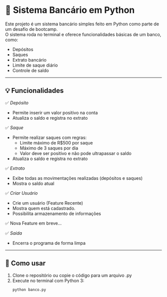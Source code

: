 # 🏦 Sistema Bancário em Python

Este projeto é um sistema bancário simples feito em Python como parte de um desafio de bootcamp.  
O sistema roda no terminal e oferece funcionalidades básicas de um banco, como:

- Depósitos
- Saques
- Extrato bancário
- Limite de saque diário
- Controle de saldo

---

## 💡 Funcionalidades

✅ *Depósito*  
- Permite inserir um valor positivo na conta  
- Atualiza o saldo e registra no extrato

✅ *Saque*  
- Permite realizar saques com regras:
  - Limite máximo de R$500 por saque
  - Máximo de 3 saques por dia
  - Valor deve ser positivo e não pode ultrapassar o saldo
- Atualiza o saldo e registra no extrato

✅ *Extrato*  
- Exibe todas as movimentações realizadas (depósitos e saques)  
- Mostra o saldo atual

✅ *Criar Usuário*  
- Crie um usuário (Feature Recente)
- Mostra quem está cadastrado.
- Possibilita armazenamento de informações
   
✅ Nova Feature em breve...

✅ *Saída*  
- Encerra o programa de forma limpa

---

## 🧪 Como usar

1. Clone o repositório ou copie o código para um arquivo .py
2. Execute no terminal com Python 3:
   ```bash
   python banco.py
